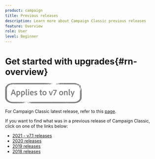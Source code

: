 ```yaml
---
product: campaign
title: Previous releases
description: Learn more about Campaign Classic previous releases
feature: Overview
role: User
level: Beginner
---
```

# Get started with upgrades{#rn-overview}

![](../../assets/v7-only.svg)

For Campaign Classic latest release, refer to this [page](../../rn/using/latest-release.md).

If you want to find what was in a previous release of Campaign Classic, click on one of the links below:

* [2021 - v7.1 releases](../../rn/using/release--2021.md)
* [2020 releases](../../rn/using/release--2020.md)
* [2019 releases](../../rn/using/release--2019.md)
* [2018 releases](../../rn/using/release--2018.md)